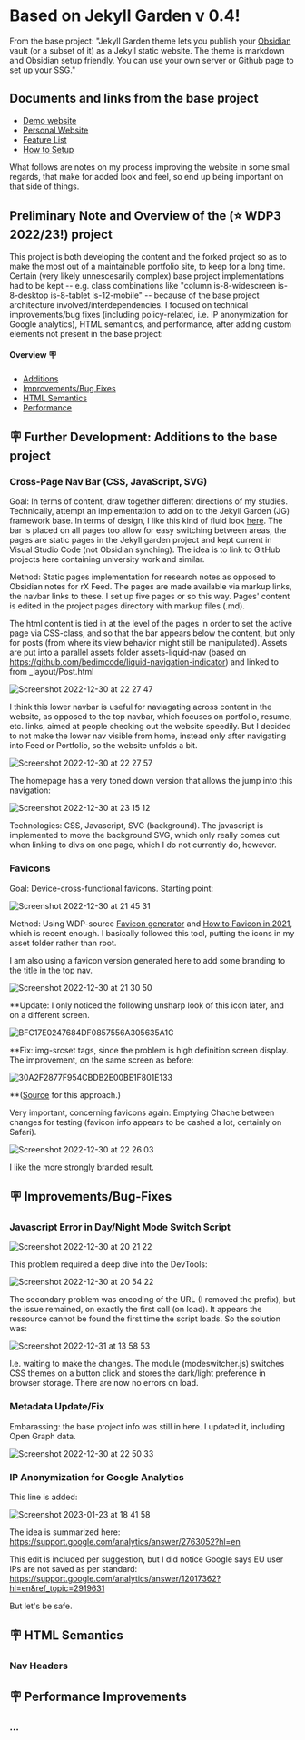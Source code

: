# Based on Jekyll Garden v 0.4!
From the base project: "Jekyll Garden theme lets you publish your [Obsidian](https://obsidian.md/) vault (or a subset of it) as a Jekyll static website. The theme is markdown and Obsidian setup friendly. You can use your own server or Github page to set up your SSG."

## Documents and links from the base project
-  [Demo website](https://jekyll-garden.github.io/)
-  [Personal Website](https://hiran.in/)
-  [Feature List](https://jekyll-garden.github.io/post/features)
-  [How to Setup](https://jekyll-garden.github.io/post/how-to)

What follows are notes on my process improving the website in some small regards, that make for added look and feel, so end up being important on that side of things.

## Preliminary Note and Overview of the (:star: WDP3 2022/23!) project

This project is both developing the content and the forked project so as to make the most out of a maintainable portfolio site, to keep for a long time. Certain (very likely unnescesarily complex) base project implementations had to be kept -- e.g. class combinations like "column is-8-widescreen  is-8-desktop is-8-tablet is-12-mobile" -- because of the base project architecture involved/interdependencies. I focused on technical improvements/bug fixes (including policy-related, i.e. IP anonymization for Google analytics), HTML semantics, and performance, after adding custom elements not present in the base project:

#### Overview :placard:
- [Additions](https://github.com/heseltime/heseltime.github.io/edit/main/README.md#further-development-additions-to-the-base-project)
- [Improvements/Bug Fixes](https://github.com/heseltime/heseltime.github.io/edit/main/README.md#improvementsbug-fixes-1)
- [HTML Semantics](https://github.com/heseltime/heseltime.github.io/edit/main/README.md#improvementsbug-fixes-1)
- [Performance](https://github.com/heseltime/heseltime.github.io/edit/main/README.md#performance-improvements)



## :placard: Further Development: Additions to the base project

### Cross-Page Nav Bar (CSS, JavaScript, SVG)

Goal: In terms of content, draw together different directions of my studies. Technically, attempt an implementation to add on to the Jekyll Garden (JG) framework base. In terms of design, I like this kind of fluid look [here](https://www.youtube.com/watch?v=argynmjupK8). The bar is placed on all pages too allow for easy switching between areas, the pages are static pages in the Jekyll garden project and kept current in Visual Studio Code (not Obsidian synching). The idea is to link to GitHub projects here containing university work and similar.

Method: Static pages implementation for research notes as opposed to Obsidian notes for rX Feed. The pages are made available via markup links, the navbar links to these. I set up five pages or so this way. Pages' content is edited in the project pages directory with markup files (.md).

The html content is tied in at the level of the pages in order to set the active page via CSS-class, and so that the bar appears below the content, but only for posts (from where its view behavior might still be manipulated). Assets are put into a parallel assets folder assets-liquid-nav (based on https://github.com/bedimcode/liquid-navigation-indicator) and linked to from _layout/Post.html

![Screenshot 2022-12-30 at 22 27 47](https://user-images.githubusercontent.com/66922223/210112885-580b9a31-b88f-460b-809b-ad8dcc32a9de.png)

I think this lower navbar is useful for naviagating across content in the website, as opposed to the top navbar, which focuses on portfolio, resume, etc. links, aimed at people checking out the website speedily. But I decided to not make the lower nav visible from home, instead only after navigating into Feed or Portfolio, so the website unfolds a bit.

![Screenshot 2022-12-30 at 22 27 57](https://user-images.githubusercontent.com/66922223/210112865-32ea64b2-51fe-4a6b-8517-5b7f3955f2a5.png)

The homepage has a very toned down version that allows the jump into this navigation:

![Screenshot 2022-12-30 at 23 15 12](https://user-images.githubusercontent.com/66922223/210115071-999d94d2-d121-4828-9995-22b658f477ca.png)

Technologies: CSS, Javascript, SVG (background). The javascript is implemented to move the background SVG, which only really comes out when linking to divs on one page, which I do not currently do, however.

### Favicons

Goal: Device-cross-functional favicons. Starting point:

![Screenshot 2022-12-30 at 21 45 31](https://user-images.githubusercontent.com/66922223/210110511-a32a81a0-c8e9-4513-9d1f-321a2236162d.png)


Method: Using WDP-source [Favicon generator](https://realfavicongenerator.net) and [How to Favicon in 2021](https://css-tricks.com/how-to-favicon-in-2021/), which is recent enough. I basically followed this tool, putting the icons in my asset folder rather than root.

I am also using a favicon version generated here to add some branding to the title in the top nav.

![Screenshot 2022-12-30 at 21 30 50](https://user-images.githubusercontent.com/66922223/210109781-602f42be-f84e-49db-9528-921b02821824.png)

**Update: I only noticed the following unsharp look of this icon later, and on a different screen.

![BFC17E0247684DF0857556A305635A1C](https://user-images.githubusercontent.com/66922223/210134587-8a79ca24-8063-4b23-a9ee-3484fb7db6e7.png)

**Fix: img-srcset tags, since the problem is high definition screen display. The improvement, on the same screen as before:

![30A2F2877F954CBDB2E00BE1F801E133](https://user-images.githubusercontent.com/66922223/210135219-20b75ff6-b8f4-4b44-9201-34e29639d711.png)

**([Source](https://www.mediaevent.de/html/srcset.html) for this approach.)

Very important, concerning favicons again: Emptying Chache between changes for testing (favicon info appears to be cashed a lot, certainly on Safari).

![Screenshot 2022-12-30 at 22 26 03](https://user-images.githubusercontent.com/66922223/210112809-3fe8584f-196f-486e-9f32-df30f699dc51.png)

I like the more strongly branded result.

## :placard: Improvements/Bug-Fixes

### Javascript Error in Day/Night Mode Switch Script

![Screenshot 2022-12-30 at 20 21 22](https://user-images.githubusercontent.com/66922223/210105352-88be52e6-ef86-477e-a119-3be955de5075.png)

This problem required a deep dive into the DevTools:

![Screenshot 2022-12-30 at 20 54 22](https://user-images.githubusercontent.com/66922223/210107450-2043cd50-352d-4b77-9c44-c3ccdba5e08d.png)

The secondary problem was encoding of the URL (I removed the prefix), but the issue remained, on exactly the first call (on load). It appears the ressource cannot be found the first time the script loads. So the solution was:

![Screenshot 2022-12-31 at 13 58 53](https://user-images.githubusercontent.com/66922223/210137662-f9c75d3e-fd2a-4457-876b-9741338ac07c.png)

I.e. waiting to make the changes. The module (modeswitcher.js) switches CSS themes on a button click and stores the dark/light preference in browser storage. There are now no errors on load.

### Metadata Update/Fix

Embarassing: the base project info was still in here. I updated it, including Open Graph data.

![Screenshot 2022-12-30 at 22 50 33](https://user-images.githubusercontent.com/66922223/210113953-b803e6cd-af8e-4b3e-991d-80e6b25f0453.png)

### IP Anonymization for Google Analytics

This line is added:

![Screenshot 2023-01-23 at 18 41 58](https://user-images.githubusercontent.com/66922223/214111116-8ae29da9-080a-406f-9bd1-aa03e825c733.png)

The idea is summarized here:  https://support.google.com/analytics/answer/2763052?hl=en 

This edit is included per suggestion, but I did notice Google says EU user IPs are not saved as per standard: https://support.google.com/analytics/answer/12017362?hl=en&ref_topic=2919631

But let's be safe.

## :placard: HTML Semantics

### Nav Headers



## :placard: Performance Improvements

### ...
